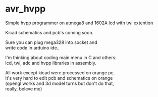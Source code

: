 # avr_hvpp

Simple hvpp programmer on atmega8 and 1602A lcd with twi extention<br>

Kicad schematics and pcb's coming soon.

Sure you can plug mega328 into socket and<br>
write code in arduino ide..<br>

I'm thinking about coding main menu in C and others: <br>
lcd, twi, adc and hvpp libraries in assembly.<br>

All work except kicad were processed on orange pc.<br>
It's very hard to edit pcb and schematics on orange<br>
(opengl works and 3d model turns but don't do that,<br>
really, beleve me)
